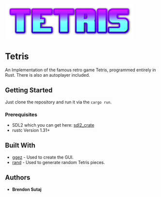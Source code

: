 ![alt text](https://github.com/BrendonSutaj/Tetris_Rust/blob/master/resources/tetris.png "Tetris")

# Tetris

An Implementation of the famous retro game Tetris, programmed entirely in Rust.
There is also an autoplayer included.


## Getting Started

Just clone the repository and run it via the `cargo run`.


### Prerequisites

  * SDL2 which you can get here: [sdl2_crate](https://github.com/Rust-SDL2/rust-sdl2#user-content-requirements "SDL2 Crate")
  * rustc Version 1.31+


## Built With

* [ggez](https://github.com/ggez/ggez) - Used to create the GUI.
* [rand](https://github.com/rust-random/rand) - Used to generate random Tetris pieces.

## Authors

* **Brendon Sutaj** 
